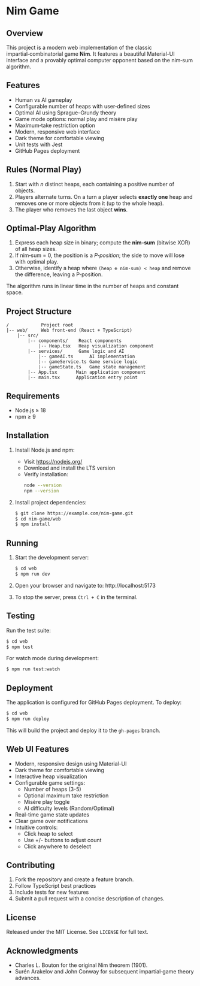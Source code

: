 # Nim Game

## Overview

This project is a modern web implementation of the classic impartial‑combinatorial game **Nim**. It features a beautiful Material-UI interface and a provably optimal computer opponent based on the nim‑sum algorithm.

## Features

* Human vs AI gameplay
* Configurable number of heaps with user‑defined sizes
* Optimal AI using Sprague–Grundy theory
* Game mode options: normal play and misère play
* Maximum‑take restriction option
* Modern, responsive web interface
* Dark theme for comfortable viewing
* Unit tests with Jest
* GitHub Pages deployment

## Rules (Normal Play)

1. Start with *n* distinct heaps, each containing a positive number of objects.
2. Players alternate turns. On a turn a player selects **exactly one** heap and removes one or more objects from it (up to the whole heap).
3. The player who removes the last object **wins**.

## Optimal‑Play Algorithm

1. Express each heap size in binary; compute the **nim‑sum** (bitwise XOR) of all heap sizes.
2. If nim‑sum = 0, the position is a *P‑position*; the side to move will lose with optimal play.
3. Otherwise, identify a heap where `(heap ⊕ nim‑sum) < heap` and remove the difference, leaving a P‑position.

The algorithm runs in linear time in the number of heaps and constant space.

## Project Structure

```
/            Project root
|-- web/     Web front‑end (React + TypeScript)
    |-- src/
        |-- components/    React components
            |-- Heap.tsx   Heap visualization component
        |-- services/      Game logic and AI
            |-- gameAI.ts      AI implementation
            |-- gameService.ts Game service logic
            |-- gameState.ts   Game state management
        |-- App.tsx       Main application component
        |-- main.tsx      Application entry point
```

## Requirements

* Node.js ≥ 18
* npm ≥ 9

## Installation

1. Install Node.js and npm:
   - Visit https://nodejs.org/
   - Download and install the LTS version
   - Verify installation:
     ```bash
     node --version
     npm --version
     ```

2. Install project dependencies:
   ```bash
   $ git clone https://example.com/nim‑game.git
   $ cd nim-game/web
   $ npm install
   ```

## Running

1. Start the development server:
   ```bash
   $ cd web
   $ npm run dev
   ```

2. Open your browser and navigate to:
   http://localhost:5173

3. To stop the server, press `Ctrl + C` in the terminal.

## Testing

Run the test suite:
```bash
$ cd web
$ npm test
```

For watch mode during development:
```bash
$ npm run test:watch
```

## Deployment

The application is configured for GitHub Pages deployment. To deploy:

```bash
$ cd web
$ npm run deploy
```

This will build the project and deploy it to the `gh-pages` branch.

## Web UI Features

* Modern, responsive design using Material-UI
* Dark theme for comfortable viewing
* Interactive heap visualization
* Configurable game settings:
  - Number of heaps (3-5)
  - Optional maximum take restriction
  - Misère play toggle
  - AI difficulty levels (Random/Optimal)
* Real-time game state updates
* Clear game over notifications
* Intuitive controls:
  - Click heap to select
  - Use +/- buttons to adjust count
  - Click anywhere to deselect

## Contributing

1. Fork the repository and create a feature branch.
2. Follow TypeScript best practices
3. Include tests for new features
4. Submit a pull request with a concise description of changes.

## License

Released under the MIT License. See `LICENSE` for full text.

## Acknowledgments

* Charles L. Bouton for the original Nim theorem (1901).
* Surén Arakelov and John Conway for subsequent impartial‑game theory advances. 